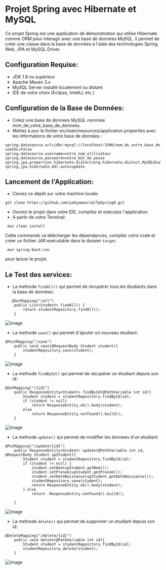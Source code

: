 # Projet Spring avec Hibernate et MySQL
Ce projet Spring est une application de démonstration qui utilise Hibernate comme ORM pour interagir avec une base de données MySQL. Il permet de créer une classe dans la base de données à l'aide des technologies Spring Web, JPA et MySQL Driver.


## Configuration Requise:
- JDK 1.8 ou supérieur
- Apache Maven 3.x
- MySQL Server installé localement ou distant
- IDE de votre choix (Eclipse, IntelliJ, etc.)

## Configuration de la Base de Données:
- Créez une base de données MySQL nommée nom_de_votre_base_de_donnees.
- Mettez à jour le fichier src/main/resources/application.properties avec les informations de votre base de données :
```
spring.datasource.url=jdbc:mysql://localhost:3306/nom_de_votre_base_de_donnees?useSSL=false
spring.datasource.username=votre_nom_utilisateur
spring.datasource.password=votre_mot_de_passe
spring.jpa.properties.hibernate.dialect=org.hibernate.dialect.MySQLDialect
spring.jpa.hibernate.ddl-auto=update
```

## Lancement de l'Application:
- Clonez ce dépôt sur votre machine locale:
```
git clone https://github.com/yahyamourid/TpSpring0.git
```
- Ouvrez le projet dans votre IDE, compilez et exécutez l'application.
- A partir de votre Terminal:
```
 mvn clean install
```
Cette commande va télécharger les dépendances, compiler votre code et créer un fichier JAR exécutable dans le dossier `target`.

```
 mvn spring-boot:run 
```
  pour lancer le projet.

## Le Test des services:
- La methode `findAll()` qui permet de récupérer tous les étudiants dans la base de données:
```
   @GetMapping("/all")
	public List<Student> findAll() {
		return studentRepository.findAll();
	}
```
![image](https://github.com/yahyamourid/TpSpring0/assets/128039351/d92b13a2-89e3-4307-ba85-eccfbbae8290)

- La methode `save()` qui permet d'ajouter un nouveau etudiant:
```
@PostMapping("/save")
	public void save(@RequestBody Student student){
		studentRepository.save(student);
	}
```
![image](https://github.com/yahyamourid/TpSpring0/assets/128039351/1b4250b2-2846-4d7a-8d4a-c610edb1f8dc)

- La methode `findById()`  qui permet de récupérer un étudiant depuis son id:
```
@GetMapping("/{id}")
	public ResponseEntity<Student> findById(@PathVariable int id){
		Student student = studentRepository.findById(id);
		if (student != null)
			return ResponseEntity.ok().body(student);
		else
			return ResponseEntity.notFound().build();
	}
```
![image](https://github.com/yahyamourid/TpSpring0/assets/128039351/0d6c85b2-5801-449d-aa5e-6d415021e00f)

- La methode `update()` qui permet de modifier les donnees d'un etudiant:
```
@PutMapping("/update/{id}")
	public ResponseEntity<Student> update(@PathVariable int id, @RequestBody Student upStudent){
		Student student = studentRepository.findById(id);
		if (student != null) {
			student.setNom(upStudent.getNom());
			student.setPrenom(upStudent.getPrenom());
			student.setDateNaissance(upStudent.getDateNaissance());
			studentRepository.save(student);
			return ResponseEntity.ok().body(student);
		} else
			return  ResponseEntity.notFound().build();

	}
```
![image](https://github.com/yahyamourid/TpSpring0/assets/128039351/d0094eb3-acbd-4bbc-aaef-1eb5e4031c5a)

- La methode `delete()` qui permet de supprimer un etudiant depuis son id:
```
@DeleteMapping("/delete/{id}")
	public void delete(@PathVariable int id){
		Student student = studentRepository.findById(id);
		studentRepository.delete(student);
	}
```
![image](https://github.com/yahyamourid/TpSpring0/assets/128039351/4f272dbf-25df-4baf-aa8d-476ede46406e)







